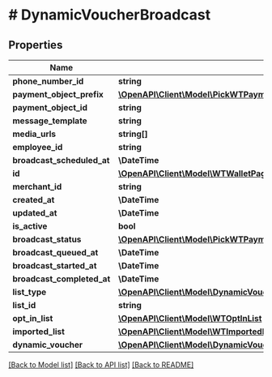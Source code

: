 # # DynamicVoucherBroadcast

## Properties

Name | Type | Description | Notes
------------ | ------------- | ------------- | -------------
**phone_number_id** | **string** |  |
**payment_object_prefix** | [**\OpenAPI\Client\Model\PickWTPaymentObjectBroadcastExcludeKeyofWTPaymentObjectBroadcastListTypeOrListIDPaymentObjectPrefix**](PickWTPaymentObjectBroadcastExcludeKeyofWTPaymentObjectBroadcastListTypeOrListIDPaymentObjectPrefix.md) |  |
**payment_object_id** | **string** |  |
**message_template** | **string** |  |
**media_urls** | **string[]** |  |
**employee_id** | **string** |  |
**broadcast_scheduled_at** | **\DateTime** |  |
**id** | [**\OpenAPI\Client\Model\WTWalletPageViewId**](WTWalletPageViewId.md) |  |
**merchant_id** | **string** |  |
**created_at** | **\DateTime** |  |
**updated_at** | **\DateTime** |  |
**is_active** | **bool** |  |
**broadcast_status** | [**\OpenAPI\Client\Model\PickWTPaymentObjectBroadcastExcludeKeyofWTPaymentObjectBroadcastListTypeOrListIDBroadcastStatus**](PickWTPaymentObjectBroadcastExcludeKeyofWTPaymentObjectBroadcastListTypeOrListIDBroadcastStatus.md) |  |
**broadcast_queued_at** | **\DateTime** |  |
**broadcast_started_at** | **\DateTime** |  |
**broadcast_completed_at** | **\DateTime** |  |
**list_type** | [**\OpenAPI\Client\Model\DynamicVoucherBroadcastListType**](DynamicVoucherBroadcastListType.md) |  |
**list_id** | **string** |  |
**opt_in_list** | [**\OpenAPI\Client\Model\WTOptInList**](WTOptInList.md) |  | [optional]
**imported_list** | [**\OpenAPI\Client\Model\WTImportedList**](WTImportedList.md) |  | [optional]
**dynamic_voucher** | [**\OpenAPI\Client\Model\DynamicVoucher**](DynamicVoucher.md) |  |

[[Back to Model list]](../../README.md#models) [[Back to API list]](../../README.md#endpoints) [[Back to README]](../../README.md)
